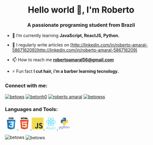 <h1 align="center">Hello world 👋, I'm Roberto</h1>
<h3 align="center">A passionate programing student from Brazil</h3>

- 🌱 I’m currently learning **JavaScript, ReactJS, Python.**

- 📝 I regularly write articles on [http://linkedin.com/in/roberto-amaral-586716209](http://linkedin.com/in/roberto-amaral-586716209)

- 📫 How to reach me **robertoamaral56@gmail.com**

- ⚡ Fun fact **I cut hair, i’m a barber learning tecnology.**

<h3 align="left">Connect with me:</h3>
<p align="left">
<a href="https://codepen.io/betows" target="blank"><img align="center" src="https://cdn0.iconfinder.com/data/icons/social-media-2091/100/social-32-512.png" alt="betows" height="30" width="40" /></a>
<a href="https://twitter.com/betonh0" target="blank"><img align="center" src="http://simpleicon.com/wp-content/uploads/twitter-3.svg" alt="betonh0" height="30" width="40" /></a>
<a href="https://linkedin.com/in/roberto amaral" target="blank"><img align="center" src="https://pics.freeicons.io/uploads/icons/png/541526511556105711-512.png" alt="roberto amaral" height="30" width="40" /></a>
<a href="https://instagram.com/betowss" target="blank"><img align="center" src="https://freevectoricon.com/wp-content/uploads/2020/08/instagram-logo-png-transparent-svg-vector-freebie-supply-in.png" alt="betowss" height="30" width="40" /></a>
</p>

<h3 align="left">Languages and Tools:</h3>
<p align="left"> <a href="https://www.w3schools.com/css/" target="_blank"> <img src="https://raw.githubusercontent.com/devicons/devicon/master/icons/css3/css3-original-wordmark.svg" alt="css3" width="40" height="40"/> </a> <a href="https://www.w3.org/html/" target="_blank"> <img src="https://raw.githubusercontent.com/devicons/devicon/master/icons/html5/html5-original-wordmark.svg" alt="html5" width="40" height="40"/> </a> <a href="https://developer.mozilla.org/en-US/docs/Web/JavaScript" target="_blank"> <img src="https://raw.githubusercontent.com/devicons/devicon/master/icons/javascript/javascript-original.svg" alt="javascript" width="40" height="40"/> </a> <a href="https://reactjs.org/" target="_blank"> <img src="https://raw.githubusercontent.com/devicons/devicon/master/icons/react/react-original-wordmark.svg" alt="react" width="40" height="40"/> </a> 
<a href="https://www.python.org/" target="_blank"> <img src="https://raw.githubusercontent.com/devicons/devicon/master/icons/python/python-original-wordmark.svg" alt="python" width="40" height="40"/> </a> </p>


<p><img align="left" src="https://github-readme-stats.vercel.app/api/top-langs?username=betows&show_icons=true&locale=en&layout=compact" alt="betows" /></p>

<p>&nbsp;<img align="center" src="https://github-readme-stats.vercel.app/api?username=betows&show_icons=true&locale=en" alt="betows" /></p>

